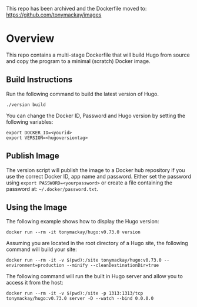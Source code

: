 This repo has been archived and the Dockerfile moved to: https://github.com/tonymackay/images

# Overview
This repo contains a multi-stage Dockerfile that will build Hugo from source and copy the program to a minimal (scratch) Docker image.

## Build Instructions
Run the following command to build the latest version of Hugo.

```
./version build
```

You can change the Docker ID, Password and Hugo version by setting the following variables:

```
export DOCKER_ID=<yourid>
export VERSION=<hugoversiontag>
```

## Publish Image
The version script will publish the image to a Docker hub repository if you use the correct Docker ID, app name and password. Either set the password using `export PASSWORD=<yourpassword>` or create a file containing the password at: `~/.docker/password.txt`.

## Using the Image
The following example shows how to display the Hugo version:

```
docker run --rm -it tonymackay/hugo:v0.73.0 version
```

Assuming you are located in the root directory of a Hugo site, the following command will build your site:

```
docker run --rm -it -v $(pwd):/site tonymackay/hugo:v0.73.0 --environment=production --minify --cleanDestinationDir=true
```

The following command will run the built in Hugo server and allow you to access it from the host:

```
docker run --rm -it -v $(pwd):/site -p 1313:1313/tcp tonymackay/hugo:v0.73.0 server -D --watch --bind 0.0.0.0
```
